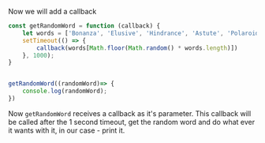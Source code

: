 Now we will add a callback 
```js
const getRandomWord = function (callback) {
    let words = ['Bonanza', 'Elusive', 'Hindrance', 'Astute', 'Polaroid', 'Phonic', 'Yonder']
    setTimeout(() => {
        callback(words[Math.floor(Math.random() * words.length)])
    }, 1000);
}


getRandomWord((randomWord)=> {
    console.log(randomWord);
})

```

Now `getRandomWord` receives a callback as it's parameter.
This callback will be called after the 1 second timeout, get the random word and do what ever it wants with it, in our case - print it.

